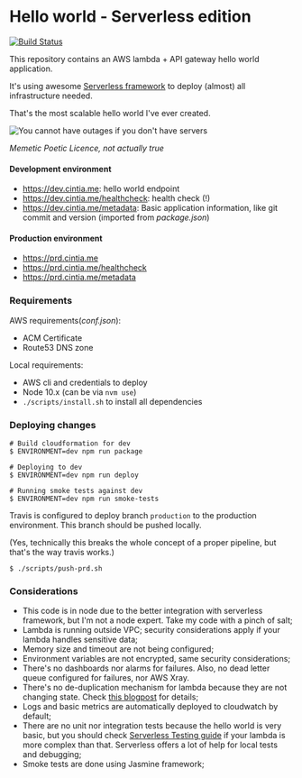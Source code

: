 # Hello world - Serverless edition

[![Build Status](https://travis-ci.org/cintiadr/sample-lambda-app.svg?branch=master)](https://travis-ci.org/cintiadr/sample-lambda-app)

This repository contains an AWS lambda + API gateway hello world application.

It's using awesome [Serverless framework](https://serverless.com/) to deploy (almost) all infrastructure needed.

That's the most scalable hello world I've ever created.

![You cannot have outages if you don't have servers](https://memegenerator.net/img/instances/500x/80611404/you-cannot-have-outages-if-you-dont-have-servers.jpg)

_Memetic Poetic Licence, not actually true_

#### Development environment
  - <https://dev.cintia.me>: hello world endpoint
  - <https://dev.cintia.me/healthcheck>: health check (!)
  - <https://dev.cintia.me/metadata>: Basic application information, like git commit and version (imported from _package.json_)

#### Production environment
  - <https://prd.cintia.me>
  - <https://prd.cintia.me/healthcheck>
  - <https://prd.cintia.me/metadata>

### Requirements

AWS requirements(_conf.json_):
  - ACM Certificate
  - Route53 DNS zone

Local requirements:
  - AWS cli and credentials to deploy
  - Node 10.x (can be via `nvm use`)
  - `./scripts/install.sh` to install all dependencies

### Deploying changes
```
# Build cloudformation for dev
$ ENVIRONMENT=dev npm run package

# Deploying to dev
$ ENVIRONMENT=dev npm run deploy

# Running smoke tests against dev
$ ENVIRONMENT=dev npm run smoke-tests
```

Travis is configured to deploy branch `production` to the production environment.
This branch should be pushed locally.

(Yes, technically this breaks the whole concept of a proper pipeline,
but that's the way travis works.)
```
$ ./scripts/push-prd.sh
```

### Considerations
  - This code is in node due to the better integration with serverless framework,
  but I'm not a node expert. Take my code with a pinch of salt;
  - Lambda is running outside VPC; security considerations apply if your lambda
  handles sensitive data;
  - Memory size and timeout are not being configured;
  - Environment variables are not encrypted, same security considerations;
  - There's no dashboards nor alarms for failures. Also, no dead letter queue
  configured for failures, nor AWS Xray.
  - There's no de-duplication mechanism for lambda because they are not changing state.
  Check [this blogpost](https://blog.sungardas.com/CTOLabs/2017/06/run-lambda-run/)
  for details;
  - Logs and basic metrics are automatically deployed to cloudwatch by default;
  - There are no unit nor integration tests because the hello world is very basic,
  but you should check [Serverless Testing guide](https://serverless.com/framework/docs/providers/aws/guide/testing/)
  if your lambda is more complex than that.
  Serverless offers a lot of help for local tests and debugging;
  - Smoke tests are done using Jasmine framework;
